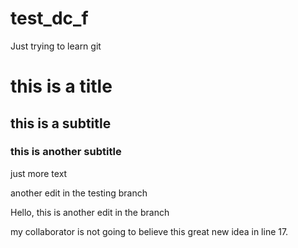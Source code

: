 # test_dc_f
Just trying to learn git


# this is a title
## this is a subtitle

### this is another subtitle


just more text

another edit in the testing branch

Hello, this is another edit in the branch

my collaborator is not going to believe this great new idea in line 17.